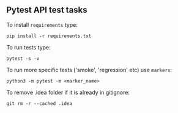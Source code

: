 ## Pytest API test tasks
To install `requirements` type: 
```
pip install -r requirements.txt
```
To run tests type:
```
pytest -s -v
```
To run more specific tests ('smoke', 'regression' etc) use `markers`:
```
python3 -m pytest -m <marker_name>
```
To remove .idea folder if it is already in gitignore:
```
git rm -r --cached .idea
```
